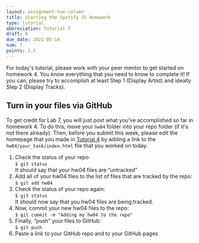 ```yaml
---
layout: assignment-two-column
title: Starting the Spotify JS Homework
type: tutorial
abbreviation: Tutorial 7
draft: 0
due_date: 2021-05-14
num: 7
points: 2.5
---
```


For today's tutorial, please work with your peer mentor to get started on homework 4. You know everything that you need to know to complete it! If you can, please try to accomplish 
at least Step 1 (Display Artist) and ideally Step 2 (Display Tracks).

## Turn in your files via GitHub
To get credit for Lab 7, you will just post what you've accomplished so far in homework 4. To do this, move your `hw04` folder into your repo folder (if it's not there already). Then, before you submit this week, please edit the homepage that you made in [Tutorial 4](tutorial04) by adding a link to the `hw04/your_task/index.html` file that you worked on today.

1. Check the status of your repo:<br>`$ git status`<br>It should say that your hw04 files are “untracked”
1. Add all of your hw04 files to the list of files that are tracked by the repo:<br>`$ git add hw04`
1. Check the status of your repo again:<br>`$ git status`<br>It should now say that you hw04 files are being tracked.
1. Now, commit your new hw04 files to the repo:<br>`$ git commit -m "Adding my hw04 to the repo"`
1. Finally, “push” your files to GitHub:<br>`$ git push`
1. Paste a link to your GitHub repo and to your GitHub pages 